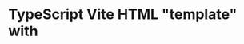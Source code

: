 TypeScript Vite HTML "template" with <script> lazy loading Demo
===========================

```
npm install
npm start
```

It will open page on browser automatically.
